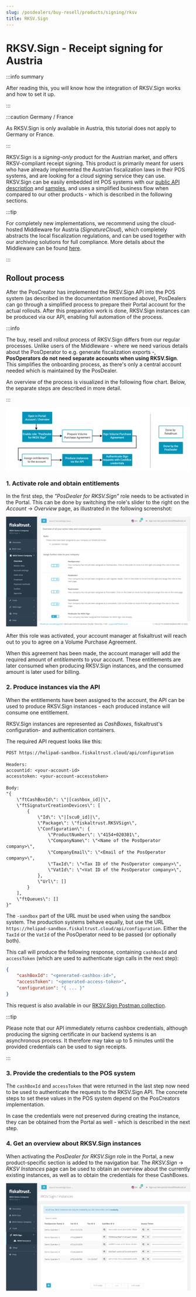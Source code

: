 ```yaml
---
slug: /posdealers/buy-resell/products/signing/rksv
title: RKSV.Sign
---
```

# RKSV.Sign - Receipt signing for Austria

:::info summary

After reading this, you will know how the integration of RKSV.Sign works and how to set it up.

:::

:::caution Germany / France

As RKSV.Sign is only available in Austria, this tutorial does not apply to Germany or France.

:::


RKSV.Sign is a _signing-only_ product for the Austrian market, and offers RKSV-compliant receipt signing. This product is primarily meant for users who have already implemented the Austrian fiscalization laws in their POS systems, and are looking for a cloud signing service they can use. RKSV.Sign can be easily embedded int POS systems with our [public API description](https://docs.fiskaltrust.cloud/docs/poscreators/signing/austria) and [samples](https://rksvsign-samples.docs.fiskaltrust.cloud/), and uses a simplified business flow when compared to our other products - which is described in the following sections.

:::tip

For completely new implementations, we recommend using the cloud-hosted Middleware for Austria (_SignatureCloud_), which completely abstracts the local fiscalization regulations, and can be used together with our archiving solutions for full compliance. More details about the Middleware can be found [here](../middleware.md).

:::

## Rollout process
After the PosCreator has implemented the RKSV.Sign API into the POS system (as described in the documentation mentioned above), PosDealers can go through a simplified process to prepare their Portal account for the actual rollouts. After this preparation work is done, RKSV.Sign instances can be produced via our API, enabling full automation of the process.

:::info

The buy, resell and rollout process of RKSV.Sign differs from our regular processes. Unlike users of the Middleware - where we need various details about the PosOperator to e.g. generate fiscalization exports -, **PosOperators do not need separate accounts when using RKSV.Sign**.\
This simplifies the onboarding process, as there's only a central account needed which is maintained by the PosDealer.

An overview of the process is visualized in the following flow chart. Below, the separate steps are described in more detail.

:::

![rksv-sign-process](../../images/rksv-sign.png)

### 1. Activate role and obtain entitlements
In the first step, the _"PosDealer for RKSV.Sign"_ role needs to be activated in the Portal. This can be done by switching the role's slider to the right on the _Account_ -> _Overview_ page, as illustrated in the following screenshot:

![rksv-sign-role](../../images/rksv-sign-role.png)

After this role was activated, your account manager at fiskaltrust will reach out to you to agree on a Volume Purchase Agreement.

When this agreement has been made, the account manager will add the required amount of _entitlements_ to your account. These entitlements are later consumed when producing RKSV.Sign instances, and the consumed amount is later used for billing.

### 2. Produce instances via the API
When the entitlements have been assigned to the account, the API can be used to produce RKSV.Sign instances - each produced instance will consume one entitlement.

RKSV.Sign instances are represented as _CashBoxes_, fiskaltrust's configuration- and authentication containers. 

The required API request looks like this:

```
POST https://helipad-sandbox.fiskaltrust.cloud/api/configuration

Headers:
accountid: <your-account-id>
accesstoken: <your-account-accesstoken>

Body:
"{
    \"ftCashBoxId\": \"|[cashbox_id]|\",
    \"ftSignaturCreationDevices\": [
        {
            \"Id\": \"|[scu0_id]|\",
            \"Package\": \"fiskaltrust.RKSVSign\",
            \"Configuration\": {
                \"ProductNumber\": \"4154+020301\",
                \"CompanyName\": \"<Name of the PosOperator company>\",
                \"CompanyEmail\": \"<Email of the PosOperator company>\",
                \"TaxId\": \"<Tax ID of the PosOperator company>\",
                \"VatId\": \"<Vat ID of the PosOperator company>\",
            },
            \"Url\": []
        }
    ],
    \"ftQueues\": []
}"
```

The `-sandbox` part of the URL must be used when using the sandbox system. The production systems behave equally, but use the URL `https://helipad-sandbox.fiskaltrust.cloud/api/configuration`. Either the `TaxId` or the `VatId` of the PosOperator need to be passed (or optionally both).


This call will produce the following response, containing `cashBoxId` and `accessToken` (which are used to authenticate sign calls in the next step):

```json
{
    "cashBoxId": "<generated-cashbox-id>",
    "accessToken": "<generated-access-token>",
    "configuration": "{ ... }"
}
```


This request is also available in our [RKSV.Sign Postman collection](https://rksvsign-samples.docs.fiskaltrust.cloud/#c7c7014d-ce3e-4577-aeff-f5e302d15b4b).

:::tip

Please note that our API immediately returns cashbox credentials, although producing the signing certificate in our backend systems is an asynchronous process. It therefore may take up to 5 minutes until the provided credentials can be used to sign receipts.

:::

### 3. Provide the credentials to the POS system
The `cashBoxId` and `accessToken` that were returned in the last step now need to be used to authenticate the requests to the RKSV.Sign API. The concrete steps to set these values in the POS system depend on the PosCreators implementation.

In case the credentials were not preserved during creating the instance, they can be obtained from the Portal as well - which is described in the next step.

### 4. Get an overview about RKSV.Sign instances
When activating the _PosDealer for RKSV.Sign_ role in the Portal, a new product-specific section is added to the navigation bar. The _RKSV.Sign_ -> _RKSV Instances_ page can be used to obtain an overview about the currently existing instances, as well as to obtain the credentials for these CashBoxes.

![rksv-sign-list](../../images/rksv-sign-list.png)
